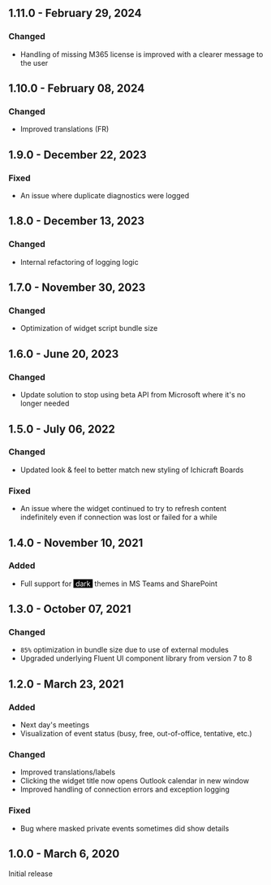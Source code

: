 ## 1.11.0 - February 29, 2024

### Changed
- Handling of missing M365 license is improved with a clearer message to the user

## 1.10.0 - February 08, 2024

### Changed
- Improved translations (FR)

## 1.9.0 - December 22, 2023

### Fixed
- An issue where duplicate diagnostics were logged

## 1.8.0 - December 13, 2023

### Changed
- Internal refactoring of logging logic


## 1.7.0 - November 30, 2023

### Changed
- Optimization of widget script bundle size

## 1.6.0 - June 20, 2023

### Changed
- Update solution to stop using beta API from Microsoft where it&#x27;s no longer needed

## 1.5.0 - July 06, 2022

### Changed
- Updated look &amp; feel to better match new styling of Ichicraft Boards

### Fixed
- An issue where the widget continued to try to refresh content indefinitely even if connection was lost or failed for a while

## 1.4.0 - November 10, 2021

### Added
- Full support for <span style="color:white;background-color:black">&nbsp;dark&nbsp;</span> themes in MS Teams and SharePoint

## 1.3.0 - October 07, 2021

### Changed
- `85%` optimization in bundle size due to use of external modules
- Upgraded underlying Fluent UI component library from version 7 to 8

## 1.2.0 - March 23, 2021

### Added
- Next day&#x27;s meetings
- Visualization of event status (busy, free, out-of-office, tentative, etc.)

### Changed
- Improved translations/labels
- Clicking the widget title now opens Outlook calendar in new window
- Improved handling of connection errors and exception logging

### Fixed
- Bug where masked private events sometimes did show details

## 1.0.0 - March 6, 2020
Initial release
